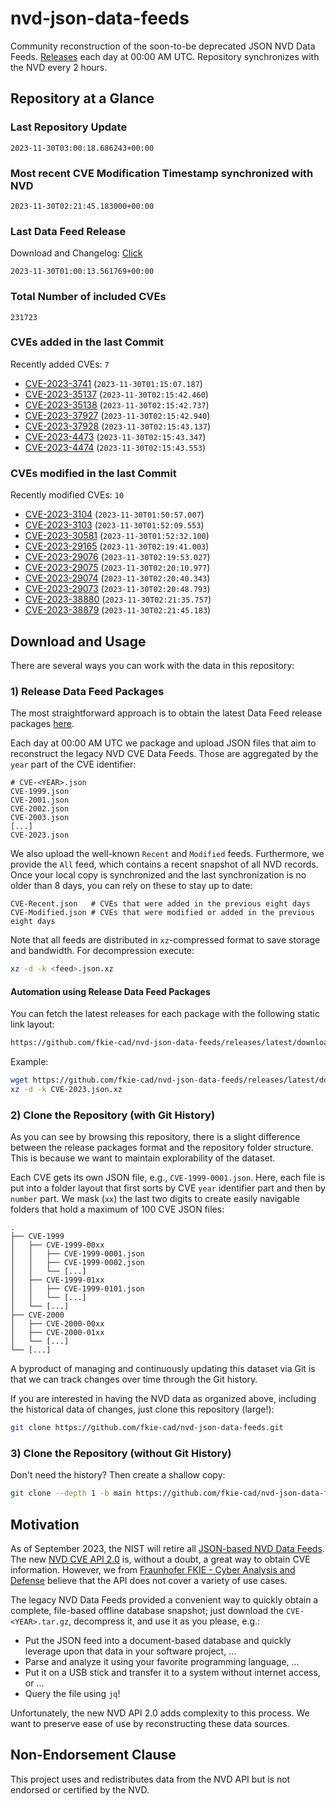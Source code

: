 # nvd-json-data-feeds

Community reconstruction of the soon-to-be deprecated JSON NVD Data Feeds. 
[Releases](https://github.com/fkie-cad/nvd-json-data-feeds/releases/latest) each day at 00:00 AM UTC.
Repository synchronizes with the NVD every 2 hours.

## Repository at a Glance

### Last Repository Update

```plain
2023-11-30T03:00:18.686243+00:00
```

### Most recent CVE Modification Timestamp synchronized with NVD

```plain
2023-11-30T02:21:45.183000+00:00
```

### Last Data Feed Release

Download and Changelog: [Click](https://github.com/fkie-cad/nvd-json-data-feeds/releases/latest)

```plain
2023-11-30T01:00:13.561769+00:00
```

### Total Number of included CVEs

```plain
231723
```

### CVEs added in the last Commit

Recently added CVEs: `7`

* [CVE-2023-3741](CVE-2023/CVE-2023-37xx/CVE-2023-3741.json) (`2023-11-30T01:15:07.187`)
* [CVE-2023-35137](CVE-2023/CVE-2023-351xx/CVE-2023-35137.json) (`2023-11-30T02:15:42.460`)
* [CVE-2023-35138](CVE-2023/CVE-2023-351xx/CVE-2023-35138.json) (`2023-11-30T02:15:42.737`)
* [CVE-2023-37927](CVE-2023/CVE-2023-379xx/CVE-2023-37927.json) (`2023-11-30T02:15:42.940`)
* [CVE-2023-37928](CVE-2023/CVE-2023-379xx/CVE-2023-37928.json) (`2023-11-30T02:15:43.137`)
* [CVE-2023-4473](CVE-2023/CVE-2023-44xx/CVE-2023-4473.json) (`2023-11-30T02:15:43.347`)
* [CVE-2023-4474](CVE-2023/CVE-2023-44xx/CVE-2023-4474.json) (`2023-11-30T02:15:43.553`)


### CVEs modified in the last Commit

Recently modified CVEs: `10`

* [CVE-2023-3104](CVE-2023/CVE-2023-31xx/CVE-2023-3104.json) (`2023-11-30T01:50:57.007`)
* [CVE-2023-3103](CVE-2023/CVE-2023-31xx/CVE-2023-3103.json) (`2023-11-30T01:52:09.553`)
* [CVE-2023-30581](CVE-2023/CVE-2023-305xx/CVE-2023-30581.json) (`2023-11-30T01:52:32.100`)
* [CVE-2023-29165](CVE-2023/CVE-2023-291xx/CVE-2023-29165.json) (`2023-11-30T02:19:41.003`)
* [CVE-2023-29076](CVE-2023/CVE-2023-290xx/CVE-2023-29076.json) (`2023-11-30T02:19:53.027`)
* [CVE-2023-29075](CVE-2023/CVE-2023-290xx/CVE-2023-29075.json) (`2023-11-30T02:20:10.977`)
* [CVE-2023-29074](CVE-2023/CVE-2023-290xx/CVE-2023-29074.json) (`2023-11-30T02:20:40.343`)
* [CVE-2023-29073](CVE-2023/CVE-2023-290xx/CVE-2023-29073.json) (`2023-11-30T02:20:48.793`)
* [CVE-2023-38880](CVE-2023/CVE-2023-388xx/CVE-2023-38880.json) (`2023-11-30T02:21:35.757`)
* [CVE-2023-38879](CVE-2023/CVE-2023-388xx/CVE-2023-38879.json) (`2023-11-30T02:21:45.183`)


## Download and Usage

There are several ways you can work with the data in this repository:

### 1) Release Data Feed Packages

The most straightforward approach is to obtain the latest Data Feed release packages [here](https://github.com/fkie-cad/nvd-json-data-feeds/releases/latest).

Each day at 00:00 AM UTC we package and upload JSON files that aim to reconstruct the legacy NVD CVE Data Feeds.
Those are aggregated by the `year` part of the CVE identifier:

```
# CVE-<YEAR>.json
CVE-1999.json
CVE-2001.json
CVE-2002.json
CVE-2003.json
[...]
CVE-2023.json
```

We also upload the well-known `Recent` and `Modified` feeds.
Furthermore, we provide the `All` feed, which contains a recent snapshot of all NVD records.
Once your local copy is synchronized and the last synchronization is no older than 8 days, you can rely on these to stay up to date:

```plain
CVE-Recent.json   # CVEs that were added in the previous eight days
CVE-Modified.json # CVEs that were modified or added in the previous eight days
```

Note that all feeds are distributed in `xz`-compressed format to save storage and bandwidth.
For decompression execute:

```sh
xz -d -k <feed>.json.xz
```


#### Automation using Release Data Feed Packages

You can fetch the latest releases for each package with the following static link layout:

```sh
https://github.com/fkie-cad/nvd-json-data-feeds/releases/latest/download/CVE-<YEAR>.json.xz
```

Example:

```sh
wget https://github.com/fkie-cad/nvd-json-data-feeds/releases/latest/download/CVE-2023.json.xz
xz -d -k CVE-2023.json.xz
```

### 2) Clone the Repository (with Git History)

As you can see by browsing this repository, there is a slight difference between the release packages format and the repository folder structure.
This is because we want to maintain explorability of the dataset.

Each CVE gets its own JSON file, e.g., `CVE-1999-0001.json`.
Here, each file is put into a folder layout that first sorts by CVE `year` identifier part and then by `number` part.
We mask (`xx`) the last two digits to create easily navigable folders that hold a maximum of 100 CVE JSON files:

```plain
.
├── CVE-1999
│   ├── CVE-1999-00xx
│   │   ├── CVE-1999-0001.json
│   │   ├── CVE-1999-0002.json
│   │   └── [...]
│   ├── CVE-1999-01xx
│   │   ├── CVE-1999-0101.json
│   │   └── [...]
│   └── [...]
├── CVE-2000
│   ├── CVE-2000-00xx
│   ├── CVE-2000-01xx
│   └── [...]
└── [...]
```

A byproduct of managing and continuously updating this dataset via Git is that we can track changes over time through the Git history.

If you are interested in having the NVD data as organized above, including the historical data of changes, just clone this repository (large!):

```sh
git clone https://github.com/fkie-cad/nvd-json-data-feeds.git
```

### 3) Clone the Repository (without Git History)

Don't need the history? Then create a shallow copy:

```sh
git clone --depth 1 -b main https://github.com/fkie-cad/nvd-json-data-feeds.git
```

## Motivation

As of September 2023, the NIST will retire all [JSON-based NVD Data Feeds](https://nvd.nist.gov/vuln/data-feeds#divRetirementBanner-1).
The new [NVD CVE API 2.0](https://nvd.nist.gov/developers/vulnerabilities) is, without a doubt, a great way to obtain CVE information.
However, we from [Fraunhofer FKIE - Cyber Analysis and Defense](https://www.fkie.fraunhofer.de/en/departments/cad.html) believe that the API does not cover a variety of use cases.

The legacy NVD Data Feeds provided a convenient way to quickly obtain a complete, file-based offline database snapshot; just download the `CVE-<YEAR>.tar.gz`, decompress it, and use it as you please, e.g.:

* Put the JSON feed into a document-based database and quickly leverage upon that data in your software project, ...
* Parse and analyze it using your favorite programming language, ...
* Put it on a USB stick and transfer it to a system without internet access, or ...
* Query the file using `jq`!

Unfortunately, the new NVD API 2.0 adds complexity to this process.
We want to preserve ease of use by reconstructing these data sources.

## Non-Endorsement Clause

This project uses and redistributes data from the NVD API but is not endorsed or certified by the NVD.